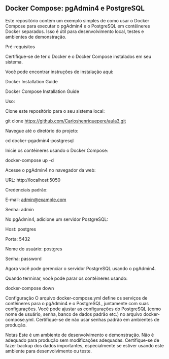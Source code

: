Docker Compose: pgAdmin4 e PostgreSQL
---
Este repositório contém um exemplo simples de como usar o Docker Compose para executar o pgAdmin4 e o PostgreSQL em contêineres Docker separados. Isso é útil para desenvolvimento local, testes e ambientes de demonstração.

Pré-requisitos

Certifique-se de ter o Docker e o Docker Compose instalados em seu sistema. 

Você pode encontrar instruções de instalação aqui:

Docker Installation Guide

Docker Compose Installation Guide

Uso:

Clone este repositório para o seu sistema local:

git clone https://github.com/Carloshenriquepere/aula3.git

Navegue até o diretório do projeto:

cd docker-pgadmin4-postgresql

Inicie os contêineres usando o Docker Compose:

docker-compose up -d

Acesse o pgAdmin4 no navegador da web:

URL: http://localhost:5050

Credenciais padrão:

E-mail: admin@example.com

Senha: admin

No pgAdmin4, adicione um servidor PostgreSQL:

Host: postgres

Porta: 5432

Nome do usuário: postgres

Senha: password

Agora você pode gerenciar o servidor PostgreSQL usando o pgAdmin4.

Quando terminar, você pode parar os contêineres usando:

docker-compose down

Configuração
O arquivo docker-compose.yml define os serviços de contêineres para o pgAdmin4 e o PostgreSQL, juntamente com suas configurações.
Você pode ajustar as configurações do PostgreSQL (como nome de usuário, senha, banco de dados padrão etc.) no arquivo docker-compose.yml.
Certifique-se de não usar senhas padrão em ambientes de produção.

Notas
Este é um ambiente de desenvolvimento e demonstração. Não é adequado para produção sem modificações adequadas.
Certifique-se de fazer backup dos dados importantes, especialmente se estiver usando este ambiente para desenvolvimento ou teste.

